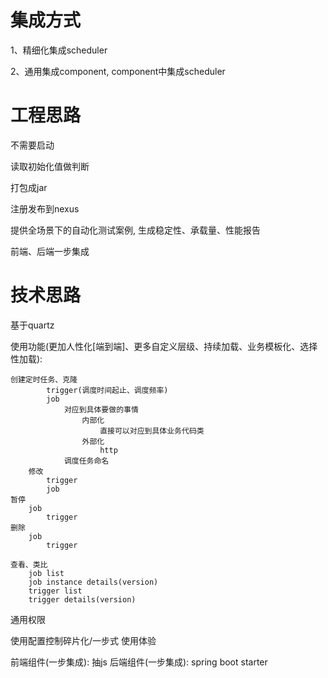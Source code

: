 # 集成方式

1、精细化集成scheduler

2、通用集成component, component中集成scheduler

# 工程思路

不需要启动

读取初始化值做判断

打包成jar

注册发布到nexus

提供全场景下的自动化测试案例, 生成稳定性、承载量、性能报告

前端、后端一步集成

# 技术思路

基于quartz

使用功能(更加人性化[端到端]、更多自定义层级、持续加载、业务模板化、选择性加载):

```
创建定时任务、克隆
		trigger(调度时间起止、调度频率)
		job
			对应到具体要做的事情
				内部化
					直接可以对应到具体业务代码类
				外部化
					http
			调度任务命名
	修改
		trigger
		job
暂停
	job
		trigger
删除
	job
		trigger
		
查看、类比
	job list
	job instance details(version)
	trigger list
	trigger details(version)
```

通用权限

使用配置控制碎片化/一步式 使用体验

前端组件(一步集成): 抽js
后端组件(一步集成): spring boot starter

